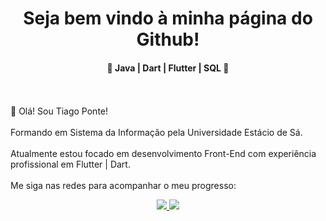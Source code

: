 <h1 align="center"> Seja bem vindo à minha página do Github! </h1> 

<h4 align="center"> 🚀 Java | Dart | Flutter | SQL 🚀 </h4>

<br>
<br>
👋 Olá! Sou Tiago Ponte! <br>
<br>
Formando em Sistema da Informação pela Universidade Estácio de Sá.
<br><br>
Atualmente estou focado em desenvolvimento Front-End com experiência profissional em Flutter | Dart.
<br><br>
Me siga nas redes para acompanhar o meu progresso:
<br>
<p align="center">
  <a href="https://github.com/Tiagoow03" alt="GitHub">
    <img src="https://img.shields.io/badge/-GitHub-000?style=flat-square&logo=Github&logoColor=white" />
  </a>
  <a href="https://www.linkedin.com/in/tiagooliveiratt/" alt="LinkedIn">
    <img src="https://img.shields.io/badge/-LinkedIn-blue?style=flat-square&logo=Linkedin&logoColor=white" />
  </a>

<br>
